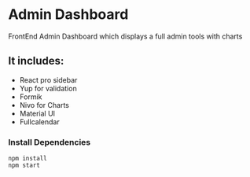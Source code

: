 # Admin Dashboard

FrontEnd Admin Dashboard which displays a full admin tools with charts


## It includes:

- React pro sidebar
- Yup for validation
- Formik
- Nivo for Charts
- Material UI
- Fullcalendar


### Install Dependencies

```
npm install
npm start
```
